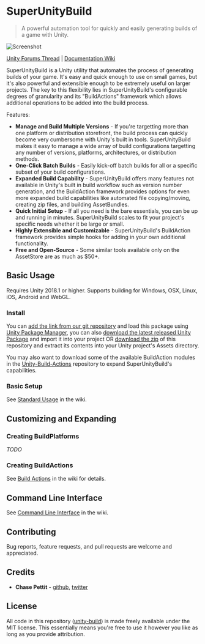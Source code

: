# SuperUnityBuild

> A powerful automation tool for quickly and easily generating builds of a game with Unity.

![Screenshot](https://github.com/superunitybuild/buildtool/blob/gh-pages/Screenshot_v1.0.0.png)

[Unity Forums Thread][unity-thread] | [Documentation Wiki][unitybuild-wiki]

SuperUnityBuild is a Unity utility that automates the process of generating builds of your game. It's easy and quick enough to use on small games, but it's also powerful and extensible enough to be extremely useful on larger projects. The key to this flexibility lies in SuperUnityBuild's configurable degrees of granularity and its "BuildActions" framework which allows additional operations to be added into the build process.

Features:

-   **Manage and Build Multiple Versions** - If you're targetting more than one platform or distribution storefront, the build process can quickly become very cumbersome with Unity's built in tools. SuperUnityBuild makes it easy to manage a wide array of build configurations targetting any number of versions, platforms, architectures, or distribution methods.
-   **One-Click Batch Builds** - Easily kick-off batch builds for all or a specific subset of your build configurations.
-   **Expanded Build Capability** - SuperUnityBuild offers many features not available in Unity's built in build workflow such as version number generation, and the BuildAction framework provides options for even more expanded build capabilities like automated file copying/moving, creating zip files, and building AssetBundles.
-   **Quick Initial Setup** - If all you need is the bare essentials, you can be up and running in minutes. SuperUnityBuild scales to fit your project's specific needs whether it be large or small.
-   **Highly Extensible and Customizable** - SuperUnityBuild's BuildAction framework provides simple hooks for adding in your own additional functionality.
-   **Free and Open-Source** - Some similar tools available only on the AssetStore are as much as $50+.

## Basic Usage

Requires Unity 2018.1 or higher. Supports building for Windows, OSX, Linux, iOS, Android and WebGL.

### Install

You can [add the link from our git repository](https://github.com/superunitybuild/buildtool.git) and load this package using [Unity Package Manager](https://docs.unity3d.com/Packages/com.unity.package-manager-ui@2.0/manual/index.html), you can also [download the latest released Unity Package][release] and import it into your project OR [download the zip][download] of this repository and extract its contents into your Unity project's Assets directory.

You may also want to download some of the available BuildAction modules in the [Unity-Build-Actions][unitybuild-actions] repository to expand SuperUnityBuild's capabilities.

### Basic Setup

See [Standard Usage](https://github.com/superunitybuild/buildtool/wiki/Standard-Usage) in the wiki.

## Customizing and Expanding

### Creating BuildPlatforms

_TODO_

### Creating BuildActions

See [Build Actions](https://github.com/superunitybuild/buildtool/wiki/Build-Actions) in the wiki for details.

## Command Line Interface

See [Command Line Interface](https://github.com/superunitybuild/buildtool/wiki/Command-Line-Interface) in the wiki.

## Contributing

Bug reports, feature requests, and pull requests are welcome and appreciated.

## Credits

-   **Chase Pettit** - [github](https://github.com/Chaser324), [twitter](http://twitter.com/chasepettit)

## License

All code in this repository ([unity-build](https://github.com/superunitybuild/buildtool)) is made freely available under the MIT license. This essentially means you're free to use it however you like as long as you provide attribution.

[download]: https://github.com/superunitybuild/buildtool/archive/master.zip
[release]: https://github.com/superunitybuild/buildtool/releases
[unitybuild]: https://github.com/superunitybuild/buildtool
[unitybuild-actions]: https://github.com/superunitybuild/buildactions
[unitybuild-wiki]: https://github.com/superunitybuild/buildtool/wiki/
[unity-thread]: https://forum.unity3d.com/threads/super-unity-build-automated-build-tool-and-framework.471114/
